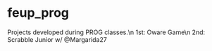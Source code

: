 # feup_prog
Projects developed during PROG classes.\n
1st: Oware Game\n
2nd: Scrabble Junior w/ @Margarida27
